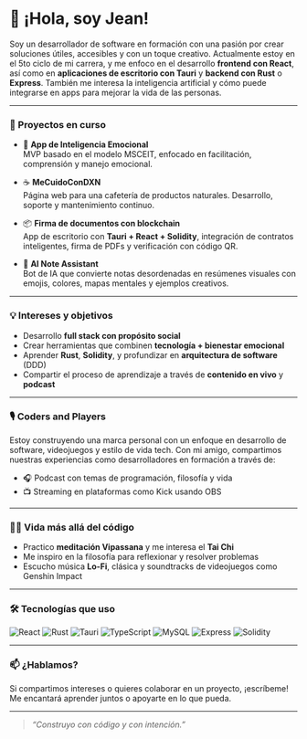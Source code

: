 # 👋 ¡Hola, soy Jean!

Soy un desarrollador de software en formación con una pasión por crear soluciones útiles, accesibles y con un toque creativo. Actualmente estoy en el 5to ciclo de mi carrera, y me enfoco en el desarrollo **frontend con React**, así como en **aplicaciones de escritorio con Tauri** y **backend con Rust** o **Express**. También me interesa la inteligencia artificial y cómo puede integrarse en apps para mejorar la vida de las personas.

---

### 🚀 Proyectos en curso

- 🧠 **App de Inteligencia Emocional**  
  MVP basado en el modelo MSCEIT, enfocado en facilitación, comprensión y manejo emocional.

- ☕ **MeCuidoConDXN**  
  Página web para una cafetería de productos naturales. Desarrollo, soporte y mantenimiento continuo.

- 📦 **Firma de documentos con blockchain**  
  App de escritorio con **Tauri + React + Solidity**, integración de contratos inteligentes, firma de PDFs y verificación con código QR.

- 🧠 **AI Note Assistant**  
  Bot de IA que convierte notas desordenadas en resúmenes visuales con emojis, colores, mapas mentales y ejemplos creativos.

---

### 💡 Intereses y objetivos

- Desarrollo **full stack con propósito social**
- Crear herramientas que combinen **tecnología + bienestar emocional**
- Aprender **Rust**, **Solidity**, y profundizar en **arquitectura de software** (DDD)
- Compartir el proceso de aprendizaje a través de **contenido en vivo** y **podcast**

---

### 🎙️ Coders and Players

Estoy construyendo una marca personal con un enfoque en desarrollo de software, videojuegos y estilo de vida tech. Con mi amigo, compartimos nuestras experiencias como desarrolladores en formación a través de:

- 🎧 Podcast con temas de programación, filosofía y vida
- 📺 Streaming en plataformas como Kick usando OBS

---

### 🧘‍♂️ Vida más allá del código

- Practico **meditación Vipassana** y me interesa el **Tai Chi**
- Me inspiro en la filosofía para reflexionar y resolver problemas
- Escucho música **Lo-Fi**, clásica y soundtracks de videojuegos como Genshin Impact

---

### 🛠️ Tecnologías que uso

![React](https://img.shields.io/badge/-React-61DAFB?logo=react&logoColor=white&style=for-the-badge)
![Rust](https://img.shields.io/badge/-Rust-000000?logo=rust&logoColor=white&style=for-the-badge)
![Tauri](https://img.shields.io/badge/-Tauri-FFC131?logo=tauri&logoColor=black&style=for-the-badge)
![TypeScript](https://img.shields.io/badge/-TypeScript-3178C6?logo=typescript&logoColor=white&style=for-the-badge)
![MySQL](https://img.shields.io/badge/-MySQL-4479A1?logo=mysql&logoColor=white&style=for-the-badge)
![Express](https://img.shields.io/badge/-Express-000000?logo=express&logoColor=white&style=for-the-badge)
![Solidity](https://img.shields.io/badge/-Solidity-363636?logo=solidity&logoColor=white&style=for-the-badge)

---

### 📫 ¿Hablamos?

Si compartimos intereses o quieres colaborar en un proyecto, ¡escríbeme! Me encantará aprender juntos o apoyarte en lo que pueda.

---

> _“Construyo con código y con intención.”_

